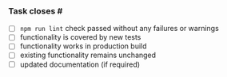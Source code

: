 ### Task closes # <!-- link an issue -->

* [ ] `npm run lint` check passed without any failures or warnings
* [ ] functionality is covered by new tests
* [ ] functionality works in production build
* [ ] existing functionality remains unchanged
* [ ] updated documentation (if required)
